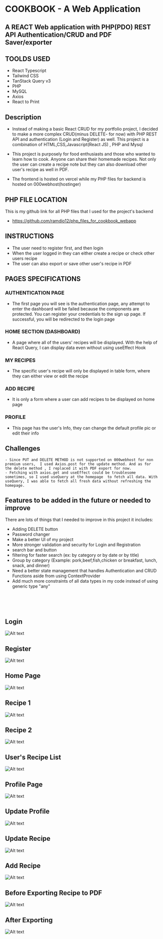 # COOKBOOK - A Web Application

## A REACT Web application with PHP(PDO) REST API Authentication/CRUD and PDF Saver/exporter

## TOOLDS USED

- React Typescript
- Tailwind CSS
- TanStack Query v3
- PHP
- MySQL
- Axios
- React to Print

## Description

- Instead of making a basic React CRUD for my portfolio project, I decided to make a more complex CRUD(minus DELETE- for now) with PHP REST API and authentication (Login and Register) as well. This project is a combination of HTML,CSS,Javascript(React JS) , PHP and Mysql

- This project is purposely for food enthusiasts and those who wanted to learn how to cook. Anyone can share their homemade recipes. Not only the user can create a recipe note but they can also download other user's recipe as well in PDF.

- The frontend is hosted on vercel while my PHP files for backend is hosted on 000webhost(hostinger)

## PHP FILE LOCATION

This is my github link for all PHP files that I used for the project's backend

- https://github.com/ramdio12/php_files_for_cookbook_webapp

## INSTRUCTIONS

- The user need to register first, and then login
- When the user logged in they can either create a recipe or check other users recipe
- The user can also export or save other user's recipe in PDF

## PAGES SPECIFICATIONS

### AUTHENTICATION PAGE

- The first page you will see is the authentication page, any attempt to enter the dashboard will be failed because the components are protected. You can register your credentials to the sign up page. If successful, you will be redirected to the login page

### HOME SECTION (DASHBOARD)

- A page where all of the users' recipes will be displayed. With the help of React Query, I can display data even without using useEffect Hook

### MY RECIPES

- The specific user's recipe will only be displayed in table form, where they can either view or edit the recipe

### ADD RECIPE

- It is only a form where a user can add recipes to be displayed on home page

### PROFILE

- This page has the user's Info, they can change the default profile pic or edit their info

## Challenges

    - Since PUT and DELETE METHOD is not supported on 000webhost for non premium users,  I used Axios.post for the update method. And as for the delete method , I replaced it with PDF export for now.
    - Fetching with axios.get and useEffect could be troublesome sometimes, so I used useQuery at the homepage  to fetch all data. With useQuery, I was able to fetch all fresh data without refreshing the homepage.

## Features to be added in the future or needed to improve

There are lots of things that I needed to improve in this project it includes:

- Adding DELETE button
- Password changer
- Make a better UI of my project
- More stronger validation and security for Login and Registration
- search bar and button
- filtering for faster search (ex: by category or by date or by title)
- Group by category (Example: pork,beef,fish,chicken or breakfast, lunch, snack, and dinner)
- Need a better state management that handles Authentication and CRUD Functions aside from using ContextProvider
- Add much more constraints of all data types in my code instead of using generic type "any"

<br>
<br>
<br>

## Login

![Alt text](/screenshots/login_new.PNG)<br>

## Register

![Alt text](/screenshots/register_new.PNG)<br>

## Home Page

![Alt text](/screenshots/dashboard_new.PNG)<br>

## Recipe 1

![Alt text](/screenshots/recipe_new1.PNG)<br>

## Recipe 2

![Alt text](/screenshots/recipe_new2.PNG)<br>

## User's Recipe List

![Alt text](/screenshots/userrecipes_new.PNG)<br>

## Profile Page

![Alt text](/screenshots/userprofile_new.PNG)<br>

## Update Profile

![Alt text](/screenshots/updateprofile_new.PNG)<br>

## Update Recipe

![Alt text](/screenshots/editrecipe_new.PNG)<br>

## Add Recipe

![Alt text](/screenshots/addrecipe_new.PNG)<br>

## Before Exporting Recipe to PDF

![Alt text](/screenshots/before_saving_recipe.JPG)<br>

## After Exporting

![Alt text](/screenshots/after_saving_recipe.JPG)<br>

